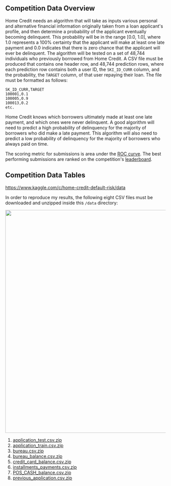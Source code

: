 ## Competition Data Overview
Home Credit needs an algorithm that will take as inputs various personal and alternative financial information originally taken from a loan applicant's profile, and then determine a probability of the applicant eventually becoming delinquent. This probability will be in the range [0.0, 1.0], where 1.0 represents a 100\% certainty that the applicant will make at least one late payment and 0.0 indicates that there is zero chance that the applicant will ever be delinquent. The algorithm will be tested on a set of 48,744 individuals who previously borrowed from Home Credit. A CSV file must be produced that contains one header row, and 48,744 prediction rows, where each prediction row contains both a user ID, the `SKI_ID_CURR` column, and the probability, the `TARGET` column, of that user repaying their loan. The file must be formatted as follows:

```
SK_ID_CURR,TARGET
100001,0.1
100005,0.9
100013,0.2
etc.
```

Home Credit knows which borrowers ultimately made at least one late payment, and which ones were never delinquent. A good algorithm will need to predict a high probability of delinquency for the majority of borrowers who did make a late payment. This algorithm will also need to predict a low probability of delinquency for the majority of borrowers who always paid on time.

The scoring metric for submissions is area under the [ROC curve](https://en.wikipedia.org/wiki/Receiver_operating_characteristic). The best performing submissions are ranked on the competition's [leaderboard](https://www.kaggle.com/c/home-credit-default-risk/leaderboard).

## Competition Data Tables
https://www.kaggle.com/c/home-credit-default-risk/data

In order to reproduce my results, the following eight CSV files must be downloaded and unzipped inside this `/data` directory:

<img src="https://github.com/jamesdellinger/kaggle_home_credit_default_risk_competition/blob/master/images/homecredit.png" height="700">

1. [application_test.csv.zip](https://www.kaggle.com/c/9120/download/application_test.csv.zip)
2. [application_train.csv.zip](https://www.kaggle.com/c/9120/download/application_train.csv.zip)
3. [bureau.csv.zip](https://www.kaggle.com/c/9120/download/bureau.csv.zip)
4. [bureau_balance.csv.zip](https://www.kaggle.com/c/9120/download/bureau_balance.csv.zip)
5. [credit_card_balance.csv.zip](https://www.kaggle.com/c/9120/download/credit_card_balance.csv.zip)
6. [installments_payments.csv.zip](https://www.kaggle.com/c/9120/download/installments_payments.csv.zip)
7. [POS_CASH_balance.csv.zip](https://www.kaggle.com/c/9120/download/POS_CASH_balance.csv.zip)
8. [previous_application.csv.zip](https://www.kaggle.com/c/9120/download/previous_application.csv.zip)
